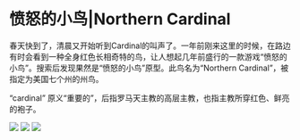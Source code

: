 # 愤怒的小鸟|Northern Cardinal


春天快到了，清晨又开始听到Cardinal的叫声了。一年前刚来这里的时候，在路边有时会看到一种全身红色长相奇特的鸟，让人想起几年前盛行的一款游戏“愤怒的小鸟”。搜索后发现果然是“愤怒的小鸟”原型。此鸟名为“Northern Cardinal”，被指定为美国七个州的州鸟。

“cardinal” 原义“重要的”，后指罗马天主教的高层主教，也指主教所穿红色、鲜亮的袍子。

<img src="https://i.loli.net/2020/06/27/kQsVwZBdJqivuE5.jpg" />

<img src="https://i.loli.net/2020/06/27/nPtvHBgfILkOXKa.jpg" />

<img src="https://i.loli.net/2020/06/27/d3i9Wvb8JLDSN6y.jpg" />

